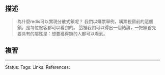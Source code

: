 ## 描述
> 為什麼redis可以實現分散式鎖呢？
> 我們以購票舉例，購票視窗前的這個鎖，是每位旅客都可以看到的。
> 這裡我們可以得出一個結論，一把鎖首先要具有的屬性是：想要獲得鎖的人都可以看到。


## 複習


---
Status: 
Tags:
Links:
References:

